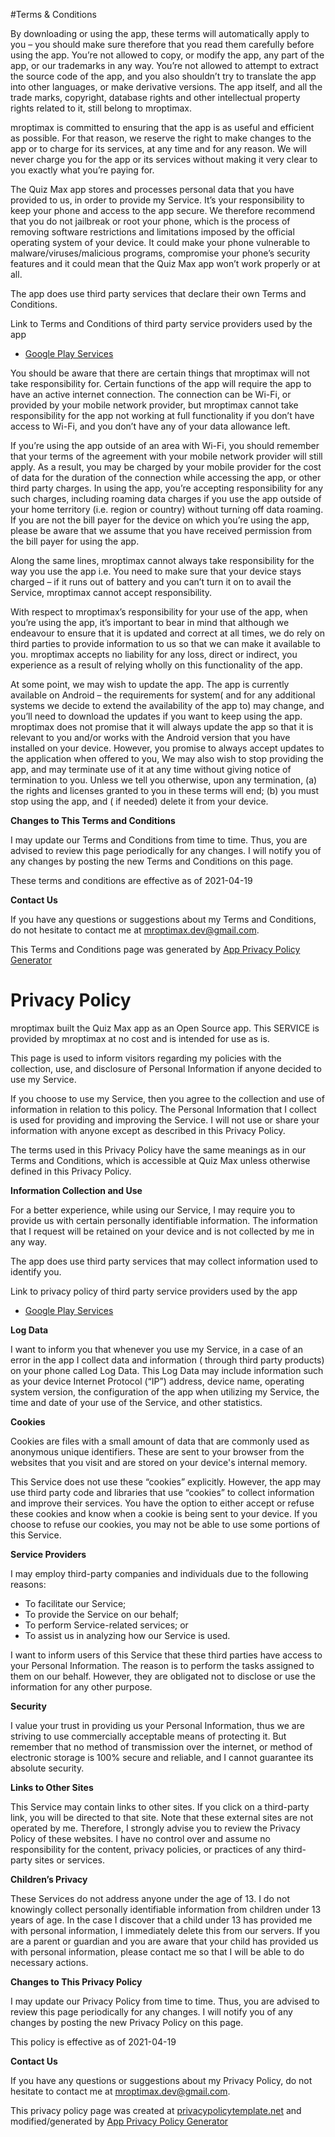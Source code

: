 #Terms & Conditions

By downloading or using the app, these terms will automatically apply to you – you should make sure therefore that you
read them carefully before using the app. You’re not allowed to copy, or modify the app, any part of the app, or our
trademarks in any way. You’re not allowed to attempt to extract the source code of the app, and you also shouldn’t try
to translate the app into other languages, or make derivative versions. The app itself, and all the trade marks,
copyright, database rights and other intellectual property rights related to it, still belong to mroptimax.

mroptimax is committed to ensuring that the app is as useful and efficient as possible. For that reason, we reserve the
right to make changes to the app or to charge for its services, at any time and for any reason. We will never charge you
for the app or its services without making it very clear to you exactly what you’re paying for.

The Quiz Max app stores and processes personal data that you have provided to us, in order to provide my Service. It’s
your responsibility to keep your phone and access to the app secure. We therefore recommend that you do not jailbreak or
root your phone, which is the process of removing software restrictions and limitations imposed by the official
operating system of your device. It could make your phone vulnerable to malware/viruses/malicious programs, compromise
your phone’s security features and it could mean that the Quiz Max app won’t work properly or at all.

The app does use third party services that declare their own Terms and Conditions.

Link to Terms and Conditions of third party service providers used by the app

* [Google Play Services](https://policies.google.com/terms)

You should be aware that there are certain things that mroptimax will not take responsibility for. Certain functions of
the app will require the app to have an active internet connection. The connection can be Wi-Fi, or provided by your
mobile network provider, but mroptimax cannot take responsibility for the app not working at full functionality if you
don’t have access to Wi-Fi, and you don’t have any of your data allowance left.

If you’re using the app outside of an area with Wi-Fi, you should remember that your terms of the agreement with your
mobile network provider will still apply. As a result, you may be charged by your mobile provider for the cost of data
for the duration of the connection while accessing the app, or other third party charges. In using the app, you’re
accepting responsibility for any such charges, including roaming data charges if you use the app outside of your home
territory (i.e. region or country) without turning off data roaming. If you are not the bill payer for the device on
which you’re using the app, please be aware that we assume that you have received permission from the bill payer for
using the app.

Along the same lines, mroptimax cannot always take responsibility for the way you use the app i.e. You need to make sure
that your device stays charged – if it runs out of battery and you can’t turn it on to avail the Service, mroptimax
cannot accept responsibility.

With respect to mroptimax’s responsibility for your use of the app, when you’re using the app, it’s important to bear in
mind that although we endeavour to ensure that it is updated and correct at all times, we do rely on third parties to
provide information to us so that we can make it available to you. mroptimax accepts no liability for any loss, direct
or indirect, you experience as a result of relying wholly on this functionality of the app.

At some point, we may wish to update the app. The app is currently available on Android – the requirements for system(
and for any additional systems we decide to extend the availability of the app to) may change, and you’ll need to
download the updates if you want to keep using the app. mroptimax does not promise that it will always update the app so
that it is relevant to you and/or works with the Android version that you have installed on your device. However, you
promise to always accept updates to the application when offered to you, We may also wish to stop providing the app, and
may terminate use of it at any time without giving notice of termination to you. Unless we tell you otherwise, upon any
termination, (a) the rights and licenses granted to you in these terms will end; (b) you must stop using the app, and (
if needed) delete it from your device.

**Changes to This Terms and Conditions**

I may update our Terms and Conditions from time to time. Thus, you are advised to review this page periodically for any
changes. I will notify you of any changes by posting the new Terms and Conditions on this page.

These terms and conditions are effective as of 2021-04-19

**Contact Us**

If you have any questions or suggestions about my Terms and Conditions, do not hesitate to contact me at
mroptimax.dev@gmail.com.

This Terms and Conditions page was generated
by [App Privacy Policy Generator](https://app-privacy-policy-generator.nisrulz.com/)

# Privacy Policy

mroptimax built the Quiz Max app as an Open Source app. This SERVICE is provided by mroptimax at no cost and is intended
for use as is.

This page is used to inform visitors regarding my policies with the collection, use, and disclosure of Personal
Information if anyone decided to use my Service.

If you choose to use my Service, then you agree to the collection and use of information in relation to this policy. The
Personal Information that I collect is used for providing and improving the Service. I will not use or share your
information with anyone except as described in this Privacy Policy.

The terms used in this Privacy Policy have the same meanings as in our Terms and Conditions, which is accessible at Quiz
Max unless otherwise defined in this Privacy Policy.

**Information Collection and Use**

For a better experience, while using our Service, I may require you to provide us with certain personally identifiable
information. The information that I request will be retained on your device and is not collected by me in any way.

The app does use third party services that may collect information used to identify you.

Link to privacy policy of third party service providers used by the app

* [Google Play Services](https://www.google.com/policies/privacy/)

**Log Data**

I want to inform you that whenever you use my Service, in a case of an error in the app I collect data and information (
through third party products) on your phone called Log Data. This Log Data may include information such as your device
Internet Protocol (“IP”) address, device name, operating system version, the configuration of the app when utilizing my
Service, the time and date of your use of the Service, and other statistics.

**Cookies**

Cookies are files with a small amount of data that are commonly used as anonymous unique identifiers. These are sent to
your browser from the websites that you visit and are stored on your device's internal memory.

This Service does not use these “cookies” explicitly. However, the app may use third party code and libraries that use
“cookies” to collect information and improve their services. You have the option to either accept or refuse these
cookies and know when a cookie is being sent to your device. If you choose to refuse our cookies, you may not be able to
use some portions of this Service.

**Service Providers**

I may employ third-party companies and individuals due to the following reasons:

* To facilitate our Service;
* To provide the Service on our behalf;
* To perform Service-related services; or
* To assist us in analyzing how our Service is used.

I want to inform users of this Service that these third parties have access to your Personal Information. The reason is
to perform the tasks assigned to them on our behalf. However, they are obligated not to disclose or use the information
for any other purpose.

**Security**

I value your trust in providing us your Personal Information, thus we are striving to use commercially acceptable means
of protecting it. But remember that no method of transmission over the internet, or method of electronic storage is 100%
secure and reliable, and I cannot guarantee its absolute security.

**Links to Other Sites**

This Service may contain links to other sites. If you click on a third-party link, you will be directed to that site.
Note that these external sites are not operated by me. Therefore, I strongly advise you to review the Privacy Policy of
these websites. I have no control over and assume no responsibility for the content, privacy policies, or practices of
any third-party sites or services.

**Children’s Privacy**

These Services do not address anyone under the age of 13. I do not knowingly collect personally identifiable information
from children under 13 years of age. In the case I discover that a child under 13 has provided me with personal
information, I immediately delete this from our servers. If you are a parent or guardian and you are aware that your
child has provided us with personal information, please contact me so that I will be able to do necessary actions.

**Changes to This Privacy Policy**

I may update our Privacy Policy from time to time. Thus, you are advised to review this page periodically for any
changes. I will notify you of any changes by posting the new Privacy Policy on this page.

This policy is effective as of 2021-04-19

**Contact Us**

If you have any questions or suggestions about my Privacy Policy, do not hesitate to contact me at
mroptimax.dev@gmail.com.

This privacy policy page was created at [privacypolicytemplate.net](https://privacypolicytemplate.net) and
modified/generated by [App Privacy Policy Generator](https://app-privacy-policy-generator.nisrulz.com/)
